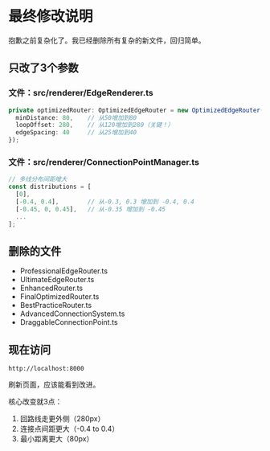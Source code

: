 # 最终修改说明

抱歉之前复杂化了。我已经删除所有复杂的新文件，回归简单。

## 只改了3个参数

### 文件：src/renderer/EdgeRenderer.ts
```typescript
private optimizedRouter: OptimizedEdgeRouter = new OptimizedEdgeRouter({
  minDistance: 80,    // 从50增加到80
  loopOffset: 280,    // 从120增加到280（关键！）
  edgeSpacing: 40     // 从25增加到40
});
```

### 文件：src/renderer/ConnectionPointManager.ts  
```typescript
// 多线分布间距增大
const distributions = [
  [0],
  [-0.4, 0.4],        // 从-0.3, 0.3 增加到 -0.4, 0.4
  [-0.45, 0, 0.45],   // 从-0.35 增加到 -0.45
  ...
];
```

## 删除的文件
- ProfessionalEdgeRouter.ts
- UltimateEdgeRouter.ts  
- EnhancedRouter.ts
- FinalOptimizedRouter.ts
- BestPracticeRouter.ts
- AdvancedConnectionSystem.ts
- DraggableConnectionPoint.ts

## 现在访问
```
http://localhost:8000
```

刷新页面，应该能看到改进。

核心改变就3点：
1. 回路线走更外侧（280px）
2. 连接点间距更大（-0.4 to 0.4）
3. 最小距离更大（80px）

